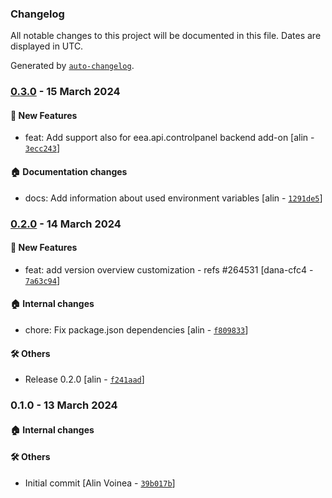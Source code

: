 ### Changelog

All notable changes to this project will be documented in this file. Dates are displayed in UTC.

Generated by [`auto-changelog`](https://github.com/CookPete/auto-changelog).

### [0.3.0](https://github.com/eea/volto-controlpanel/compare/0.2.0...0.3.0) - 15 March 2024

#### :rocket: New Features

- feat: Add support also for eea.api.controlpanel backend add-on [alin - [`3ecc243`](https://github.com/eea/volto-controlpanel/commit/3ecc243382d73d5b41754fe2a3c05c8d44c2e7f9)]

#### :house: Documentation changes

- docs: Add information about used environment variables [alin - [`1291de5`](https://github.com/eea/volto-controlpanel/commit/1291de508d07418351bd190f543fe04645dd20a0)]

### [0.2.0](https://github.com/eea/volto-controlpanel/compare/0.1.0...0.2.0) - 14 March 2024

#### :rocket: New Features

- feat: add version overview customization - refs #264531 [dana-cfc4 - [`7a63c94`](https://github.com/eea/volto-controlpanel/commit/7a63c9445fa29ebe4492943733fc17c275d24806)]

#### :house: Internal changes

- chore: Fix package.json dependencies [alin - [`f809833`](https://github.com/eea/volto-controlpanel/commit/f809833d4fda4525cca4b31544f6426900026c88)]

#### :hammer_and_wrench: Others

- Release 0.2.0 [alin - [`f241aad`](https://github.com/eea/volto-controlpanel/commit/f241aad3a15376e81880e73f39225b7bf7deb412)]
### 0.1.0 - 13 March 2024

#### :house: Internal changes


#### :hammer_and_wrench: Others

- Initial commit [Alin Voinea - [`39b017b`](https://github.com/eea/volto-controlpanel/commit/39b017be98a168214bfd249c66e68c9667ecbff9)]
